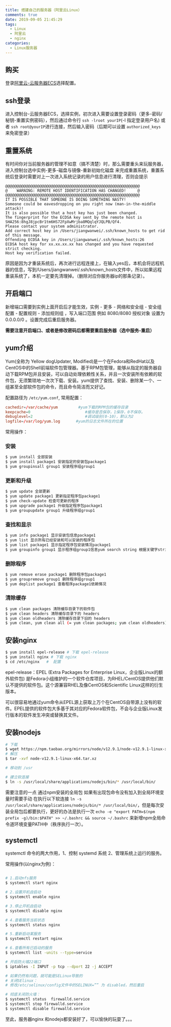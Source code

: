 ```yaml
---
title: 搭建自己的服务器（阿里云Linux）
comments: true
date: 2019-09-05 21:45:29
tags:
  - Linux
  - 阿里云
  - nginx
categories:
  - Linux服务器
---
```


## 购买

登录[阿里云-云服务器ECS](https://cn.aliyun.com/product/ecs)选择配置。

## ssh登录

进入控制台-云服务器ECS，选择实例，初次进入需要设置登录密码（更多-密码/秘钥-重置实例密码），然后通过命令行 `ssh -lroot yourIP`(-l 指定登录用户名) 或者 `ssh root@yourIP`进行连接，然后输入密码（后期可以设置 `authorized_keys` 来免密登录）

## 重置系统

有时间你对当前服务器的管理不如意（搞不清楚）时，那么需要重头来玩服务器，进入控制台选中实例-更多-磁盘与镜像-重新初始化磁盘 来完成重置系统，重置系统后登录时需要对上一次进入系统记录的用户信息进行清理，否则会提示

```
@@@@@@@@@@@@@@@@@@@@@@@@@@@@@@@@@@@@@@@@@@@@@@@@@@@@@@@@@@@
@    WARNING: REMOTE HOST IDENTIFICATION HAS CHANGED!     @
@@@@@@@@@@@@@@@@@@@@@@@@@@@@@@@@@@@@@@@@@@@@@@@@@@@@@@@@@@@
IT IS POSSIBLE THAT SOMEONE IS DOING SOMETHING NASTY!
Someone could be eavesdropping on you right now (man-in-the-middle attack)!
It is also possible that a host key has just been changed.
The fingerprint for the ECDSA key sent by the remote host is
SHA256:8hgJ8jpcBr1tm6HS72FpXwMrjba8MQqlqYJQLPB/Qf4.
Please contact your system administrator.
Add correct host key in /Users/jiangwanwei/.ssh/known_hosts to get rid of this message.
Offending ECDSA key in /Users/jiangwanwei/.ssh/known_hosts:26
ECDSA host key for xx.xx.xx.xx has changed and you have requested strict checking.
Host key verification failed.
```
原因是因为才重装系统后，再次进行远程连接上，在输入yes后，本机会将远程机器的信息，写到/Users/jiangwanwei/.ssh/known_hosts文件中，所以如果远程重装系统了，本机一定要先清理掉。（删除对应你服务器ip的那条记录）。

## 开启端口

新增端口需要到实例上面开启后才能生效，实例 - 更多 - 网络和安全组 - 安全组配置 - 配置规则 - 添加规则组 ，写入端口范围 例如 8080/8080 授权对象 设置为 0.0.0.0/0 。设置完成后重启服务器。

**需要注意开启端口、或者是修改密码后都需要重启服务器（选中服务-重启）**


## yum介绍

Yum(全称为 Yellow dogUpdater, Modified)是一个在Fedora和RedHat以及CentOS中的Shell前端软件包管理器。基于RPM包管理，能够从指定的服务器自动下载RPM包并且安装，可以自动处理依赖性关系，并且一次安装所有依赖的软件包，无须繁琐地一次次下载、安装。yum提供了查找、安装、删除某一个、一组甚至全部软件包的命令，而且命令简洁而又好记。

配置路径为 `/etc/yum.conf`, 常用配置：

```conf
cachedir=/var/cache/yum         #yum下载的RPM包的缓存目录
keepcache=0                        #缓存是否保存，1保存，0不保存。
debuglevel=2                       #调试级别(0-10)，默认为2
logfile=/var/log/yum.log       #yum的日志文件所在的位置
```

常用操作：
### 安装
```bash
$ yum install 全部安装
$ yum install package1 安装指定的安装包package1
$ yum groupinsall group1 安装程序组group1
```

### 更新和升级
```bash
$ yum update 全部更新
$ yum update package1 更新指定程序包package1
$ yum check-update 检查可更新的程序
$ yum upgrade package1 升级指定程序包package1
$ yum groupupdate group1 升级程序组group1
```

### 查找和显示
```bash
$ yum info package1 显示安装包信息package1
$ yum list 显示所有已经安装和可以安装的程序包
$ yum list package1 显示指定程序包安装情况package1
$ yum groupinfo group1 显示程序组group1信息yum search string 根据关键字string查找安装包
```

### 删除程序
```bash
$ yum remove erase package1 删除程序包package1
$ yum groupremove group1 删除程序组group1
$ yum deplist package1 查看程序package1依赖情况
```

### 清除缓存
```bash
$ yum clean packages 清除缓存目录下的软件包
$ yum clean headers 清除缓存目录下的 headers
$ yum clean oldheaders 清除缓存目录下旧的 headers
$ yum clean, yum clean all (= yum clean packages; yum clean oldheaders) 清除缓存目录下的软件包及旧的header
```

## 安装nginx

```bash
$ yum install epel-release # 下载 epel-release
$ yum install nginx # 下载 nginx
$ cd /etc/nginx   #  配置
```

epel-release：EPEL (Extra Packages for Enterprise Linux，企业版Linux的额外软件包) 是Fedora小组维护的一个软件仓库项目，为RHEL/CentOS提供他们默认不提供的软件包。这个源兼容RHEL及像CentOS和Scientific Linux这样的衍生版本。

可以很容易地通过yum命令从EPEL源上获取上万个在CentOS自带源上没有的软件。EPEL提供的软件包大多基于其对应的Fedora软件包，不会与企业版Linux发行版本的软件发生冲突或替换其文件。

## 安装nodejs

```bash
# 下载
$ wget https://npm.taobao.org/mirrors/node/v12.9.1/node-v12.9.1-linux-x64.tar.xz
# 解压
$ tar -xvf node-v12.9.1-linux-x64.tar.xz

# 移动到 /usr

# 建立软连接
$ ln -s /usr/local/share/applications/nodejs/bin/* /usr/local/bin/
```

需要注意的一点  通过npm安装的全局包 如果有出现包命令没有加入到全局环境变量时需要手动 在执行以下软连接 `ln -s /usr/local/share/applications/nodejs/bin/* /usr/local/bin/`，但是每次安装全局包后都要执行，更好的办法是执行一次 `echo -e "export PATH=$(npm prefix -g)/bin:$PATH" >> ~/.bashrc && source ~/.bashrc` 来新增npm全局命令道环境变量PATH中（秩序执行一次）。


## systemctl

systemctl 命令的两大作用，1、控制 systemd 系统  2、管理系统上运行的服务。

常用操作(以nginx为例)：

```bash

# 1.启动nfs服务
$ systemctl start nginx

# 2.设置开机自启动
$ systemctl enable nginx

# 3.停止开机自启动
$ systemctl disable nginx

# 4.查看服务当前状态
$ systemctl status nginx

# 5.重新启动某服务
$ systemctl restart nginx

# 6.查看所有已启动的服务
$ systemctl list -units --type=service

# 开启防火墙22端口
$ iptables -I INPUT -p tcp --dport 22 -j ACCEPT

# 如果仍然有问题，就可能是SELinux导致的
# 关闭SElinux：
# 修改/etc/selinux/config文件中的SELINUX=”” 为 disabled，然后重启

# 彻底关闭防火墙：
$ systemctl status  firewalld.service
$ systemctl stop firewalld.service          
$ systemctl disable firewalld.service

```

至此，服务器nginx 和nodejs都安装好了，可以愉快的玩耍了。。。